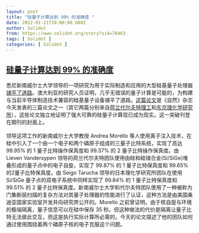 ```yaml
---
layout: post
title: "硅量子计算达到 99% 的准确度 "
date: 2022-01-21T10:00:00.000Z
author: Solidot
from: https://www.solidot.org/story?sid=70463
tags: [ Solidot ]
categories: [ Solidot ]
---
```

<!--1642759200000-->
[硅量子计算达到 99% 的准确度](https://www.solidot.org/story?sid=70463)
------

<div>
悉尼新南威尔士大学领导的一项研究为用于实际制造和应用的大型硅基量子处理器<a href="https://scitechdaily.com/major-breakthrough-as-quantum-computing-in-silicon-hits-99-accuracy/" target="_blank">铺平了道路</a>。澳大利亚的研究人员证明，几乎无错误的量子计算是可能的，为构建与当前半导体制造技术兼容的硅基量子设备铺平了道路。<a href="https://www.nature.com/articles/s41586-021-04292-7">这篇论文</a>是《自然》杂志今天发表的三篇论文之一（其它两篇分别来自<a href="https://www.nature.com/articles/s41586-021-04273-w" target="_blank">荷兰代尔夫特理工</a>和<a href="https://www.nature.com/articles/s41586-021-04182-y" target="_blank">东京理化学研究所</a>），这些论文独立地证明了强大可靠的硅量子计算现已成为现实。这一突破刊登在期刊的封面上。<br><br>领导这项工作的新南威尔士大学教授 Andrea Morello 等人使用离子注入技术，在硅中引入了一个由一个电子和两个磷原子组成的三量子比特系统，实现了高达 99.95% 的 1 量子比特操作保真度和 99.37% 的 2 量子比特操作保真度。由 Lieven Vandersypen 领导的荷兰代尔夫特团队使用由硅和硅锗合金(Si/SiGe)堆叠形成的量子点中的电子自旋，实现了 99.87% 的 1 量子比特保真度和 99.65% 的2量子比特保真度。由 Seigo Tarucha 领导的日本理化学研究所团队在使用 Si/SiGe 量子点的双电子系统中同样实现了 99.84% 的 1 量子比特保真度和 99.51% 的 2 量子比特保真度。新南威尔士大学和代尔夫特团队使用了一种被称为门集断层扫描的复杂方法对其量子处理器的性能进行了认证，这种方法是由美国桑迪亚国家实验室开发并向研究界公开的。Morello 之前曾证明，由于核自旋与环境的极端隔离，量子信息可以在硅中保存 35 秒。但这种做法的代价是隔离让量子比特无法彼此交互，而这是执行实际计算所必需的。今天的论文描述了他的团队如何通过使用围绕着两个磷原子核的电子克服这个问题。
</div>
